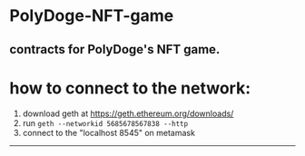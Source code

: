 # PolyDoge-NFT-game
contracts for PolyDoge's NFT game.
 ----------------------------------
 # how to connect to the network:
 1. download geth at https://geth.ethereum.org/downloads/
 2. run <code>geth --networkid 5685678567838 --http</code>
 3. connect to the "localhost 8545" on metamask
---
